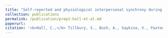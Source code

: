 ```yaml
---
title: "Self-reported and physiological interpersonal synchrony during religious group ritual"
collection: publications
permalink: /publication/prep2-hall-et-al.md
paperurl:
citation: '<b>Hall, C.,</b> Tillbury, S., Bush, A., Saykina, V., Paxton, A., & Xygalatas, D. (in preparation). Self-reported and physiological interpersonal synchrony during religious group ritual.'
---
```


